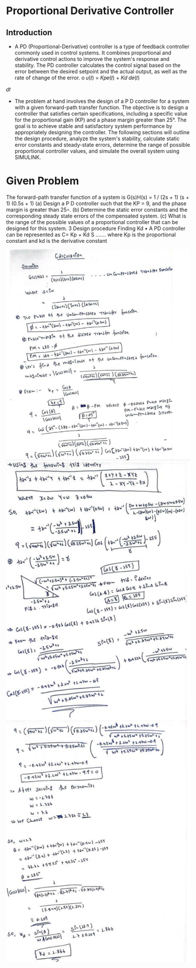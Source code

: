 # Proportional Derivative Controller

## Introduction

- A PD (Proportional-Derivative) controller is a type of feedback controller commonly 
used in control systems. It combines proportional and derivative control actions to 
improve the system's response and stability. The PD controller calculates the control 
signal based on the error between the desired setpoint and the actual output, as 
well as the rate of change of the error.
o 𝑢(𝑡) = 𝐾𝑝𝑒(𝑡) + 𝐾𝑑
𝑑𝑒(𝑡)

𝑑𝑡

- The problem at hand involves the design of a P D controller for a system with a given forward-path transfer function. The objective is to design a controller that satisfies certain specifications, including a specific value for the proportional gain (KP) and a 
phase margin greater than 25°. The goal is to achieve stable and satisfactory system 
performance by appropriately designing the controller. The following sections will 
outline the design procedure, analyze the system's stability, calculate static error 
constants and steady-state errors, determine the range of possible proportional 
controller values, and simulate the overall system using SIMULINK.

# Given Problem 
The forward-path transfer function of a system is 
G(s)H(s) = 1 / (2s + 1) (s + 1) (0.5s + 1) 
(a) Design a P D controller such that the KP = 9, and the phase margin is greater than 25◦.
(b) Determine the static error constants and the corresponding steady state errors of the 
compensated system. 
(c) What is the range of the possible values of a proportional controller that can be designed 
for this system.
3
Design procedure
Finding Kd
• A PD controller can be represented as 
 C= Kp + Kd S ……. where Kp is the proportional constant and kd is the derivative constant
  

![alt text](image.png)
![alt text](image-1.png)
![alt text](image-2.png) 


